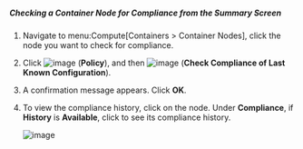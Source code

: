 ##### Checking a Container Node for Compliance from the Summary Screen

1.  Navigate to menu:Compute\[Containers \> Container Nodes\], click the
    node you want to check for compliance.

2.  Click ![image](../images/1941.png) (**Policy**), and then
    ![image](../images/1942.png) (**Check Compliance of Last Known
    Configuration**).

3.  A confirmation message appears. Click **OK**.

4.  To view the compliance history, click on the node. Under
    **Compliance**, if **History** is **Available**, click to see its
    compliance history.

    ![image](../images/1943.png)
